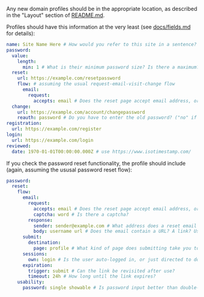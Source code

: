 Any new domain profiles should be in the appropriate location, as described in
the "Layout" section of [README.md][].

Profiles should have this information at the very least (see [docs/fields.md][]
for details):

[README.md]: README.md
[docs/fields.md]: docs/fields.md

```yaml
name: Site Name Here # How would you refer to this site in a sentence?
password:
  value:
    length:
      min: 1 # What is their minimum password size? Is there a maximum?
  reset:
    url: https://example.com/resetpassword
    flow: # assuming the usual request-email-visit-change flow
      email:
        request:
          accepts: email # Does the reset page accept email address, or username?
  change:
    url: https://example.com/account/changepassword
    reauth: password # Do you have to enter the old password? ("no" if not)
registration:
  url: https://example.com/register
login:
  url: https://example.com/login
reviewed:
  date: 1970-01-01T00:00:00.000Z # use https://www.isotimestamp.com/
```

If you check the password reset functionality, the profile should include
(again, assuming the ususal password reset flow):

```yaml
password:
  reset:
    flow:
      email:
        request:
          accepts: email # Does the reset page accept email address, or username?
          captcha: word # Is there a captcha?
        response:
          sender: sender@example.com # What address does a reset email come from?
          body: username url # Does the email contain a URL? A link? User info?
      submit:
        destination:
          page: profile # What kind of page does submitting take you to?
      sessions:
        own: login # Is the user auto-logged in, or just directed to do so?
      expiration:
        trigger: submit # Can the link be revisited after use?
        timeout: 24h # How long until the link expires?
    usability:
      password: single showable # Is password input better than double-blind?
```
